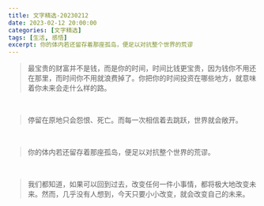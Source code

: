 ```yaml
---
title: 文字精选-20230212
date: 2023-02-12 20:00:00
categories: [文字精选]
tags: [生活, 感悟]
excerpt: 你的体内若还留存着那座孤岛，便足以对抗整个世界的荒谬
---
```


> 最宝贵的财富并不是钱，而是你的时间，时间比钱更宝贵，因为钱你不用还在那里，而时间你不用就浪费掉了。你把你的时间投资在哪些地方，就意味着你未来会走什么样的路。

<br>

> 停留在原地只会怨恨、死亡。而每一次相信着去跳跃，世界就会敞开。

<br>

> 你的体内若还留存着那座孤岛，便足以对抗整个世界的荒谬。

<br>

> 我们都知道，如果可以回到过去，改变任何一件小事情，都将极大地改变未来。然而，几乎没有人想到，今天只要小小改变，就会改变自己的未来。